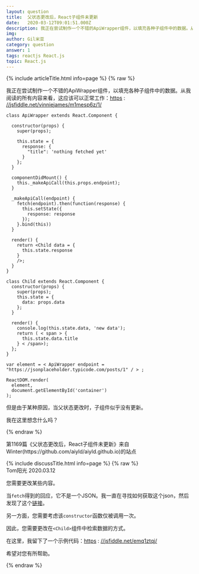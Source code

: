 ```yaml
---
layout: question
title:  父状态更改后，React子组件未更新
date:   2020-03-12T09:01:51.000Z
description: 我正在尝试制作一个不错的ApiWrapper组件，以填充各种子组件中的数据。从我阅读的所有内容来看，这应该可以正常工作：https   //jsfiddl...
img: 
author: Gil米亚
category: question
answer: 1
tags: reactjs React.js
topic: React.js
---
```

<div class="article-root">
  <div class="article">
    {% include articleTitle.html info=page %}
    {% raw %}
    <div class="article-content"><p><font style="vertical-align: inherit;"><font style="vertical-align: inherit;">我正在尝试制作一个不错的ApiWrapper组件，以填充各种子组件中的数据。</font><font style="vertical-align: inherit;">从我阅读的所有内容来看，这应该可以正常工作：</font><a href="https://jsfiddle.net/vinniejames/m1mesp6z/1/" rel="noreferrer"><font style="vertical-align: inherit;">https</font></a><font style="vertical-align: inherit;"> : </font></font><a href="https://jsfiddle.net/vinniejames/m1mesp6z/1/" rel="noreferrer"><font style="vertical-align: inherit;"><font style="vertical-align: inherit;">//jsfiddle.net/vinniejames/m1mesp6z/1/</font></font></a></p>

<pre><code>class ApiWrapper extends React.Component {<font></font>
<font></font>
  constructor(props) {<font></font>
    super(props);<font></font>
<font></font>
    this.state = {<font></font>
      response: {<font></font>
        "title": 'nothing fetched yet'<font></font>
      }<font></font>
    };<font></font>
  }<font></font>
<font></font>
  componentDidMount() {<font></font>
    this._makeApiCall(this.props.endpoint);<font></font>
  }<font></font>
<font></font>
  _makeApiCall(endpoint) {<font></font>
    fetch(endpoint).then(function(response) {<font></font>
      this.setState({<font></font>
        response: response<font></font>
      });<font></font>
    }.bind(this))<font></font>
  }<font></font>
<font></font>
  render() {<font></font>
    return &lt;Child data = {<font></font>
      this.state.response<font></font>
    }<font></font>
    /&gt;;<font></font>
  }<font></font>
}<font></font>
<font></font>
class Child extends React.Component {<font></font>
  constructor(props) {<font></font>
    super(props);<font></font>
    this.state = {<font></font>
      data: props.data<font></font>
    };<font></font>
  }<font></font>
<font></font>
  render() {<font></font>
    console.log(this.state.data, 'new data');<font></font>
    return ( &lt; span &gt; {<font></font>
      this.state.data.title<font></font>
    } &lt; /span&gt;);<font></font>
  };<font></font>
}<font></font>
<font></font>
var element = &lt; ApiWrapper endpoint = "https://jsonplaceholder.typicode.com/posts/1" / &gt; ;<font></font>
<font></font>
ReactDOM.render(<font></font>
  element,<font></font>
  document.getElementById('container')<font></font>
);<font></font>
</code></pre>

<p><font style="vertical-align: inherit;"><font style="vertical-align: inherit;">但是由于某种原因，当父状态更改时，子组件似乎没有更新。</font></font></p>

<p><font style="vertical-align: inherit;"><font style="vertical-align: inherit;">我在这里想念什么吗？</font></font></p></div>
    {% endraw %}
  </div>
  <p class="winter_mark">第1169篇《父状态更改后，React子组件未更新》来自Winter(https://github.com/aiyld/aiyld.github.io)的站点</p>
  <div class="discuss-wrapper">
    {% include discussTitle.html info=page %}
    {% raw %}
    <div class="discuss-item">
        <div class="discuss-parent">
          <div class="discuss-meta">
            <span class="discuss-user">Tom阳光</span>
            <span class="discuss-time">2020.03.12</span>
          </div>
          <div class="discuss-comment"><p><font style="vertical-align: inherit;"><font style="vertical-align: inherit;">您需要更改某些内容。</font></font></p>

<p><font style="vertical-align: inherit;"><font style="vertical-align: inherit;">当</font></font><code>fetch</code><font style="vertical-align: inherit;"><font style="vertical-align: inherit;">得到的回应，它不是一个JSON。</font><font style="vertical-align: inherit;">我一直在寻找如何获取这个json，然后发现了这个</font></font><a href="https://github.com/github/fetch#handling-http-error-statuses" rel="nofollow noreferrer"><font style="vertical-align: inherit;"><font style="vertical-align: inherit;">链接</font></font></a><font style="vertical-align: inherit;"><font style="vertical-align: inherit;">。</font></font></p>

<p><font style="vertical-align: inherit;"><font style="vertical-align: inherit;">另一方面，您需要考虑该</font></font><code>constructor</code><font style="vertical-align: inherit;"><font style="vertical-align: inherit;">函数仅被调用一次。</font></font></p>

<p><font style="vertical-align: inherit;"><font style="vertical-align: inherit;">因此，您需要更改在</font></font><code>&lt;Child&gt;</code><font style="vertical-align: inherit;"><font style="vertical-align: inherit;">组件中</font><font style="vertical-align: inherit;">检索数据的方式</font><font style="vertical-align: inherit;">。</font></font></p>

<p><font style="vertical-align: inherit;"><font style="vertical-align: inherit;">在这里，我留下了一个示例代码：</font><a href="https://jsfiddle.net/emq1ztqj/" rel="nofollow noreferrer"><font style="vertical-align: inherit;">https</font></a><font style="vertical-align: inherit;"> : </font></font><a href="https://jsfiddle.net/emq1ztqj/" rel="nofollow noreferrer"><font style="vertical-align: inherit;"><font style="vertical-align: inherit;">//jsfiddle.net/emq1ztqj/</font></font></a></p>

<p><font style="vertical-align: inherit;"><font style="vertical-align: inherit;">希望对您有所帮助。</font></font></p></div>
        </div></div>
    {% endraw %}
  </div>
<div>
